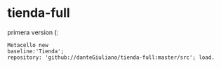 # tienda-full
primera version (:
```
Metacello new
baseline:'Tienda';
repository: 'github://danteGiuliano/tienda-full:master/src'; load. 

